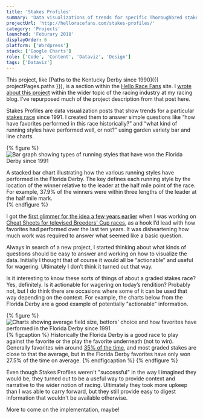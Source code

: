 ```yaml
---
title: 'Stakes Profiles'
summary: 'Data visualizations of trends for specific Thoroughbred stakes races since 1991.'
projectUrl: 'http://helloracefans.com/stakes-profiles/'
category: 'Projects'
launched: 'Feburary 2018'
displayOrder: 6
platform: ['Wordpress']
stack: ['Google Charts']
role: ['Code', 'Content', 'Dataviz', 'Design']
tags: ['Dataviz']
---
```

This project, like [Paths to the Kentucky Derby since 1990]({{ projectPages.paths }}), is a section within the [Hello Race Fans](/projects/hello-race-fans) site. I [wrote about this project](http://www.exactamundo.org/2019/03/13/in-other-racing-data-conversations/) within the wider topic of the racing industry at my racing blog. I've repurposed much of the project description from that post here.

Stakes Profiles are data visualization posts that show trends for a particular [stakes race](https://en.wikipedia.org/wiki/Graded_stakes_race) since 1991. I created them to answer simple questions like “how have favorites performed in this race historically?” and “what kind of running styles have performed well, or not?” using garden variety bar and line charts.

{% figure %}
  <img src="/img/stakes-profiles-running-style-bar.png" alt="Bar graph showing types of running styles that have won the Florida Derby since 1991" loading="lazy">
  <figcaption>
    A stacked bar chart illustrating how the various running styles have performed in the Florida Derby. The key defines each running style by the location of the winner relative to the leader at the half mile point of the race. For example, 37.9% of the winners were within three lengths of the leader at the half mile mark.
  </figcaption>
{% endfigure %}


I got the [first glimmer for the idea a few years earlier](https://twitter.com/superterrific/status/964523437019549696) when I was working on [Cheat Sheets for televised Breeders' Cup races](https://web.archive.org/web/20150831075810/https://challenge.breederscup.com/travers-cheat-sheet), as a hook I’d lead with how favorites had performed over the last ten years. It was disheartening how much work was required to answer what seemed like a basic question.

Always in search of a new project, I started thinking about what kinds of questions should be easy to answer and working on how to visualize the data. Initially I thought that of course it would all be “actionable” and useful for wagering. Ultimately I don’t think it turned out that way.

Is it interesting to know these sorts of things of about a graded stakes race? Yes, definitely. Is it actionable for wagering on today’s rendition? Probably not, but I do think there are occasions where some of it can be used that way depending on the context. For example, the charts below from the Florida Derby are a good example of potentially "actionable" information.

{% figure %}
  <img src="/img/stakes-profiles-favorites.png" alt="Charts showing average field size, bettors' choice and how favorites have performed in the Florida Derby since 1991" loading="lazy">
  {% figcaption %}
    Historically the Florida Derby is a good race to play against the favorite or the play the favorite underneath (not to win). Generally favorites win around <a href="http://agameofskill.com/how-well-do-horse-racing-favorites-perform/">35% of the time</a>, and most graded stakes are close to that the average, but in the Florida Derby favorites have only won 27.5% of the time on average.
  {% endfigcaption %}
{% endfigure %}

Even though Stakes Profiles weren't "successful" in the way I imagined they would be, they turned out to be a useful way to provide context and narrative to the wider notion of racing. Ultimately they took more upkeep than I was able to carry forward, but they still provide easy to digest information that wouldn't be available otherwise.

More to come on the implementation, maybe!
